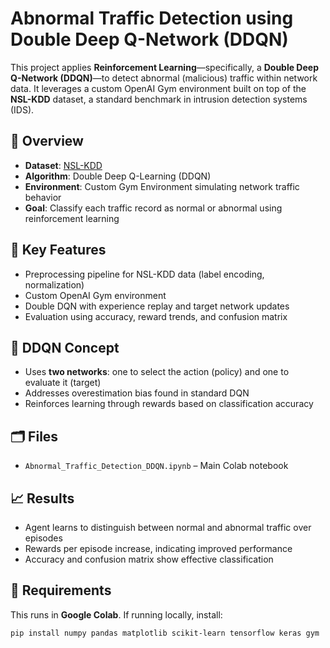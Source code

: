 # Abnormal Traffic Detection using Double Deep Q-Network (DDQN)

This project applies **Reinforcement Learning**—specifically, a **Double Deep Q-Network (DDQN)**—to detect abnormal (malicious) traffic within network data. It leverages a custom OpenAI Gym environment built on top of the **NSL-KDD** dataset, a standard benchmark in intrusion detection systems (IDS).

## 📌 Overview

- **Dataset**: [NSL-KDD](https://www.unb.ca/cic/datasets/nsl.html)
- **Algorithm**: Double Deep Q-Learning (DDQN)
- **Environment**: Custom Gym Environment simulating network traffic behavior
- **Goal**: Classify each traffic record as normal or abnormal using reinforcement learning

## 🚀 Key Features

- Preprocessing pipeline for NSL-KDD data (label encoding, normalization)
- Custom OpenAI Gym environment
- Double DQN with experience replay and target network updates
- Evaluation using accuracy, reward trends, and confusion matrix

## 🧠 DDQN Concept

- Uses **two networks**: one to select the action (policy) and one to evaluate it (target)
- Addresses overestimation bias found in standard DQN
- Reinforces learning through rewards based on classification accuracy

## 🗂️ Files

- `Abnormal_Traffic_Detection_DDQN.ipynb` – Main Colab notebook

## 📈 Results

- Agent learns to distinguish between normal and abnormal traffic over episodes
- Rewards per episode increase, indicating improved performance
- Accuracy and confusion matrix show effective classification

## 🔧 Requirements

This runs in **Google Colab**. If running locally, install:

```bash
pip install numpy pandas matplotlib scikit-learn tensorflow keras gym
